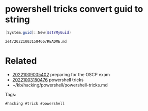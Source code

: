 # powershell tricks convert guid to string
```powershell
[System.guid]::New($strMyGuid)
```

` zet/20221003150466/README.md `

# Related

- [20221009005402](/zet/20221009005402/README.md) preparing for the OSCP exam
- [20221003150476](/zet/20221003150476/README.md) powershell tricks
- ~/kb/hacking/powershell/powershell-tricks.md

Tags:

    #hacking #trick #powershell 
